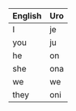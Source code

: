 | English | Uro     |
|---------|---------|
| I       | je      |
| you     | ju      |
| he      | on      |
| she     | ona     |
| we      | we      |
| they    | oni     |